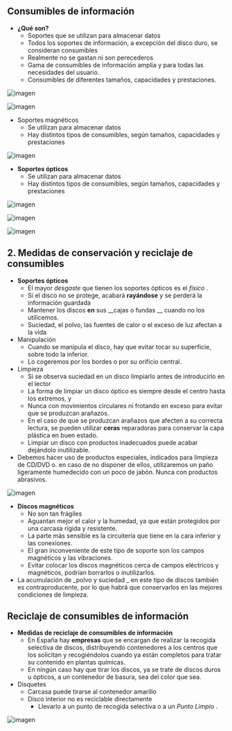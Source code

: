 
## Consumibles de información

* __¿Qué son?__
  * Soportes que se utilizan para almacenar datos
  * Todos los soportes de información, a excepción del disco duro, se consideran consumibles
  * Realmente no se gastan ni son perecederos
  * Gama de consumibles de información amplia y para todas las necesidades del usuario\.
  * Consumibles de diferentes tamaños, capacidades y prestaciones\.

![imagen](img/15_Elementos_consumibles22.jpg)

![imagen](img/15_Elementos_consumibles23.jpg)

* Soportes magnéticos
  * Se utilizan para almacenar datos
  * Hay distintos tipos de consumibles, según tamaños, capacidades y prestaciones

![imagen](img/15_Elementos_consumibles24.png)

* __Soportes ópticos__
  * Se utilizan para almacenar datos
  * Hay distintos tipos de consumibles, según tamaños, capacidades y prestaciones

![imagen](img/15_Elementos_consumibles25.png)

![imagen](img/15_Elementos_consumibles26.png)

![imagen](img/15_Elementos_consumibles27.jpg)

## 2. Medidas de conservación y reciclaje de consumibles

* __Soportes ópticos__
  * El mayor  _desgaste_  que tienen los soportes ópticos es el  _físico_ \.
  * Si el disco no se protege, acabará  __rayándose__  y se perderá la información guardada
  * Mantener los discos  __en__  sus  __cajas o fundas __ cuando no los utilicemos\.
  * Suciedad, el polvo, las fuentes de calor o el exceso de luz afectan a la vida
* Manipulación
  * Cuando se manipula el disco, hay que evitar tocar su superficie, sobre todo la inferior\.
  * Lo cogeremos por los bordes o por su orificio central\.
* Limpieza
  * Si se observa suciedad en un disco limpiarlo antes de introducirlo en el lector
  * La forma de limpiar un disco óptico es siempre desde el centro hasta los extremos, y
  * Nunca con movimientos circulares ni frotando en exceso para evitar que se produzcan arañazos\.
  * En el caso de que se produzcan arañazos que afecten a su correcta lectura, se pueden utilizar  __ceras__  reparadoras para conservar la capa plástica en buen estado\.
  * Limpiar un disco con productos inadecuados puede acabar dejándolo inutilizable\.
* Debemos hacer uso de productos especiales, indicados para limpieza de CD/DVD o\. en caso de no disponer de ellos, utilizaremos un paño ligeramente humedecido con un poco de jabón\. Nunca con productos abrasivos\.

![imagen](img/15_Elementos_consumibles28.jpg)

* __Discos magnéticos__
  * No son tan frágiles
  * Aguantan mejor el calor y la humedad, ya que están protegidos por una carcasa rígida y resistente\.
  * La parte más sensible es la circuitería que tiene en la cara inferior y las conexiones\.
  * El gran inconveniente de este tipo de soporte son los campos magnéticos y las vibraciones\.
  * Evitar colocar los discos magnéticos cerca de campos eléctricos y magnéticos, podrían borrarlos o inutilizarlos\.
* La acumulación de  _polvo y suciedad _ en este tipo de discos también es contraproducente, por lo que habrá que conservarlos en las mejores condiciones de limpieza\.

## Reciclaje de consumibles de información

* __Medidas de reciclaje de consumibles de información__
  * En España hay  __empresas__  que se encargan de realizar la recogida selectiva de discos, distribuyendo contenedores a los centros que los solicitan y recogiéndolos cuando ya están completos para tratar su contenido en plantas químicas\.
  * En ningún caso hay que tirar los discos, ya se trate de discos duros u ópticos, a un contenedor de basura, sea del color que sea\.
* Disquetes
  * Carcasa puede tirarse al contenedor amarillo
  * Disco interior no es reciclable directamente
    * Llevarlo a un punto de recogida selectiva o a un  _Punto Limpio_ \.

![imagen](img/15_Elementos_consumibles29.jpg)
